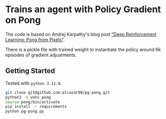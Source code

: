 # Trains an agent with Policy Gradient on Pong

The code is based on Andrej Karpathy's blog post ["Deep Reinforcement Learning: Pong from Pixels"](https://karpathy.github.io/2016/05/31/rl/).

There is a pickle file with trained weight to instantiate the policy around 6k episodes of gradient adjustments.

## Getting Started

Tested with `python 3.11.0`.

```bash
git clone git@github.com:alcazar90/pg-pong.git
python3 -m venv pong
source pong/bin/activate
pip install -r requirements
python pg-pong.py
```
